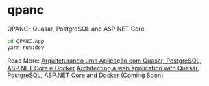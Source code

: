 # qpanc
QPANC- Quasar, PostgreSQL and ASP NET Core.

```sh
cd QPANC.App
yarn run:dev
```

Read More:
[Arquiteturando uma Aplicação com Quasar, PostgreSQL, ASP.NET Core e Docker](https://dev.to/quasar-pt-br/arquiteturando-uma-aplicacao-com-quasar-postgresql-asp-net-core-e-docker-introducao-o7o)
[Architecting a web application with Quasar, PostgreSQL, ASP.NET Core and Docker (Coming Soon)](#)
